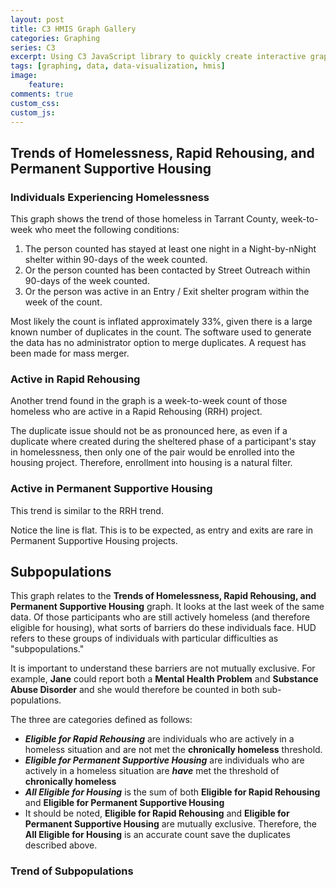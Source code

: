 ```yaml
---
layout: post
title: C3 HMIS Graph Gallery
categories: Graphing
series: C3
excerpt: Using C3 JavaScript library to quickly create interactive graphs.
tags: [graphing, data, data-visualization, hmis]
image: 
    feature: 
comments: true
custom_css:
custom_js: 
---
```


## Trends of Homelessness, Rapid Rehousing, and Permanent Supportive Housing


<link href="https://ladvien.com/projects/d3/practice/c3-0.4.15/c3.css" rel="stylesheet">  
<script src="https://d3js.org/d3.v3.min.js"></script>
<script src="https://ladvien.com/projects/d3/practice/c3-0.4.15/c3.min.js"></script>
<script src="https://ladvien.com/projects/d3/tx-601/trends-tx-601.js"></script>

<div id="chartOne"></div>

### Individuals Experiencing Homelessness
This graph shows the trend of those homeless in Tarrant County, week-to-week who meet the following conditions:

1. The person counted has stayed at least one night in a Night-by-nNight shelter within 90-days of the week counted.
2. Or the person counted has been contacted by Street Outreach within 90-days of the week counted.
3. Or the person was active in an Entry / Exit shelter program within the week of the count.

Most likely the count is inflated approximately 33%, given there is a large known number of duplicates in the count.  The software used to generate the data has no administrator option to merge duplicates.  A request has been made for mass merger.

### Active in Rapid Rehousing
Another trend found in the graph is a week-to-week count of those homeless who are active in a Rapid Rehousing (RRH) project.

The duplicate issue should not be as pronounced here, as even if a duplicate where created during the sheltered phase of a participant's stay in homelessness, then only one of the pair would be enrolled into the housing project.  Therefore, enrollment into housing is a natural filter.

### Active in Permanent Supportive Housing
This trend is similar to the RRH trend.  

Notice the line is flat.  This is to be expected, as entry and exits are rare in Permanent Supportive Housing projects.

## Subpopulations

<script src="https://ladvien.com/projects/d3/tx-601/actively-homeless-subpopulations.js"></script>

<div id="chartTwo"></div>

This graph relates to the **Trends of Homelessness, Rapid Rehousing, and Permanent Supportive Housing** graph.  It looks at the last week of the same data.  Of those participants who are still actively homeless (and therefore eligible for housing), what sorts of barriers do these individuals face.  HUD refers to these groups of individuals with particular difficulties as "subpopulations."

It is important to understand these barriers are not mutually exclusive.  For example, **Jane** could report both a **Mental Health Problem** and **Substance Abuse Disorder** and she would therefore be counted in both sub-populations. 

The three are categories defined as follows:

* ***Eligible for Rapid Rehousing*** are individuals who are actively in a homeless situation and are not met the **chronically homeless** threshold.
* ***Eligible for Permanent Supportive Housing*** are individuals who are actively in a homeless situation are ***have*** met the threshold of **chronically homeless**
* ***All Eligible for Housing*** is the sum of both **Eligible for Rapid Rehousing** and **Eligible for Permanent Supportive Housing**
* It should be noted, **Eligible for Rapid Rehousing** and **Eligible for Permanent Supportive Housing** are mutually exclusive.  Therefore, the **All Eligible for Housing** is an accurate count save the duplicates described above.

### Trend of Subpopulations

<div id="trendOfSubpops"></div>

<script src="https://ladvien.com/projects/d3/tx-601/trend-actively-homeless-subpopulations.html"></script>


